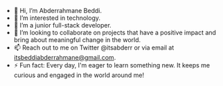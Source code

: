 - 👋 Hi, I’m Abderrahmane Beddi.
- 👀 I’m interested in technology.
- 🌱 I’m a junior full-stack developer.
- 💞️ I’m looking to collaborate on projects that have a positive impact and bring about meaningful change in the world.
- 📫 Reach out to me on Twitter @itsabderr or via email at itsbeddiabderrahmane@gmail.com.
- ⚡ Fun fact: Every day, I'm eager to learn something new. It keeps me curious and engaged in the world around me!

<!---
itsbeddi/itsbeddi is a ✨ special ✨ repository because its `README.md` (this file) appears on your GitHub profile.
You can click the Preview link to take a look at your changes.
--->
